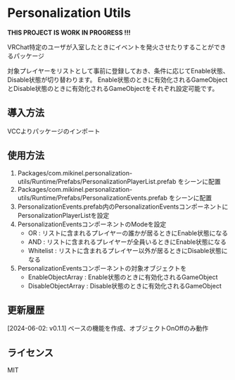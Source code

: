 # Personalization Utils

<b>THIS PROJECT IS WORK IN PROGRESS !!!</b>

VRChat特定のユーザが入室したときにイベントを発火させたりすることができるパッケージ

対象プレイヤーをリストとして事前に登録しておき、条件に応じてEnable状態、Disable状態が切り替わります。
Enable状態のときに有効化されるGameObjectとDisable状態のときに有効化されるGameObjectをそれぞれ設定可能です。

## 導入方法

VCCよりパッケージのインポート

## 使用方法

1. Packages/com.mikinel.personalization-utils/Runtime/Prefabs/PersonalizationPlayerList.prefab をシーンに配置
2. Packages/com.mikinel.personalization-utils/Runtime/Prefabs/PersonalizationEvents.prefab をシーンに配置
3. PersonalizationEvents.prefab内のPersonalizationEventsコンポーネントにPersonalizationPlayerListを設定
4. PersonalizationEventsコンポーネントのModeを設定
    - OR : リストに含まれるプレイヤーの誰かが居るときにEnable状態になる
    - AND : リストに含まれるプレイヤーが全員いるときにEnable状態になる
    - Whitelist : リストに含まれるプレイヤー以外が居るときにDisable状態になる
5. PersonalizationEventsコンポーネントの対象オブジェクトを
    - EnableObjectArray : Enable状態のときに有効化されるGameObject
    - DisableObjectArray : Disable状態のときに有効化されるGameObject

## 更新履歴
[2024-06-02: v0.1.1] ベースの機能を作成、オブジェクトOnOffのみ動作

## ライセンス
MIT